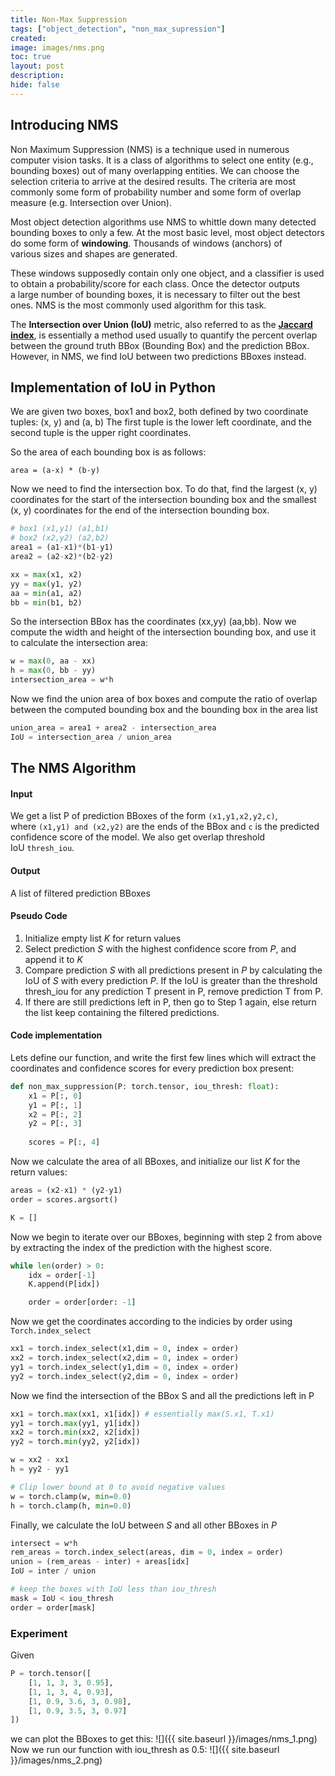 ```yaml
---
title: Non-Max Suppression 
tags: ["object_detection", "non_max_supression"]
created: 
image: images/nms.png
toc: true
layout: post
description: 
hide: false
---
```

## Introducing NMS

Non Maximum Suppression (NMS) is a technique used in numerous computer vision tasks. It is a class of algorithms to select one entity (e.g., bounding boxes) out of many overlapping entities. We can choose the selection criteria to arrive at the desired results. The criteria are most commonly some form of probability number and some form of overlap measure (e.g. Intersection over Union).

Most object detection algorithms use NMS to whittle down many detected bounding boxes to only a few. At the most basic level, most object detectors do some form of **windowing**. Thousands of windows (anchors) of various sizes and shapes are generated.

These windows supposedly contain only one object, and a classifier is used to obtain a probability/score for each class. Once the detector outputs a large number of bounding boxes, it is necessary to filter out the best ones. NMS is the most commonly used algorithm for this task.

The **Intersection over Union (IoU)** metric, also referred to as the **[Jaccard index](https://en.wikipedia.org/wiki/Jaccard_index)**, is essentially a method used usually to quantify the percent overlap between the ground truth BBox (Bounding Box) and the prediction BBox. However, in NMS, we find IoU between two predictions BBoxes instead.

## Implementation of IoU in Python
We are given two boxes, box1 and box2, both defined by two coordinate tuples: (x, y) and (a, b)
The first tuple is the lower left coordinate, and the second tuple is the upper right coordinates. 

So the area of each bounding box is as follows:
```
area = (a-x) * (b-y)
```


Now we need to find the intersection box. To do that, find the largest (x, y) coordinates for the start of the intersection bounding box and the smallest (x, y) coordinates for the end of the intersection bounding box.

```python
# box1 (x1,y1) (a1,b1)
# box2 (x2,y2) (a2,b2)
area1 = (a1-x1)*(b1-y1)
area2 = (a2-x2)*(b2-y2)

xx = max(x1, x2)
yy = max(y1, y2)
aa = min(a1, a2)
bb = min(b1, b2)

```

So the intersection BBox has the coordinates (xx,yy) (aa,bb). Now we compute the width and height of the intersection bounding box, and use it to calculate the intersection area:

```python
w = max(0, aa - xx)
h = max(0, bb - yy)
intersection_area = w*h
```

Now we find the union area of box boxes and compute the ratio of overlap between the computed bounding box and the bounding box in the area list
```python
union_area = area1 + area2 - intersection_area
IoU = intersection_area / union_area
```

## The NMS Algorithm

#### Input
We get a list P of prediction BBoxes of the form `(x1,y1,x2,y2,c)`, where `(x1,y1) and (x2,y2)` are the ends of the BBox and `c` is the predicted confidence score of the model. We also get overlap threshold IoU `thresh_iou`.

#### Output
A list of filtered prediction BBoxes

#### Pseudo Code
1. Initialize empty list $K$ for return values
2. Select prediction $S$ with the highest confidence score from $P$, and append it to $K$
3. Compare prediction $S$ with all predictions present in $P$ by calculating the IoU of $S$ with every prediction $P$. If the IoU is greater than the threshold thresh_iou for any prediction T present in P, remove prediction T from P.
4.  If there are still predictions left in P, then go to Step 1 again, else return the list keep containing the filtered predictions.


#### Code implementation
Lets define our function, and write the first few lines which will extract the coordinates and confidence scores for every prediction box present:

```python
def non_max_suppression(P: torch.tensor, iou_thresh: float):
	x1 = P[:, 0]
	y1 = P[:, 1]
    x2 = P[:, 2]
    y2 = P[:, 3]
    
    scores = P[:, 4]
```

Now we calculate the area of all BBoxes, and initialize our list $K$ for the return values:
```python
areas = (x2-x1) * (y2-y1)
order = scores.argsort()

K = []
```

Now we begin to iterate over our BBoxes, beginning with step 2 from above by extracting the index of the prediction with the highest score. 
```python
while len(order) > 0:
	idx = order[-1]
	K.append(P[idx])

	order = order[order: -1]
```

Now we get the coordinates according to the indicies by order using `Torch.index_select`
```python
xx1 = torch.index_select(x1,dim = 0, index = order)
xx2 = torch.index_select(x2,dim = 0, index = order)
yy1 = torch.index_select(y1,dim = 0, index = order)
yy2 = torch.index_select(y2,dim = 0, index = order)
```

Now we find the intersection of the BBox S and all the predictions left in P
```python
xx1 = torch.max(xx1, x1[idx]) # essentially max(S.x1, T.x1)
yy1 = torch.max(yy1, y1[idx])
xx2 = torch.min(xx2, x2[idx])
yy2 = torch.min(yy2, y2[idx])

w = xx2 - xx1
h = yy2 - yy1

# Clip lower bound at 0 to avoid negative values
w = torch.clamp(w, min=0.0)
h = torch.clamp(h, min=0.0)
```

Finally, we calculate the IoU between $S$ and all other BBoxes in $P$
```python
intersect = w*h
rem_areas = torch.index_select(areas, dim = 0, index = order)
union = (rem_areas - inter) + areas[idx]
IoU = inter / union

# keep the boxes with IoU less than iou_thresh
mask = IoU < iou_thresh
order = order[mask]
```


### Experiment
Given
```python
P = torch.tensor([
    [1, 1, 3, 3, 0.95],
    [1, 1, 3, 4, 0.93],
    [1, 0.9, 3.6, 3, 0.98],
    [1, 0.9, 3.5, 3, 0.97]
])
```

we can plot the BBoxes to get this:
![]({{ site.baseurl }}/images/nms_1.png)
Now we run our  function with iou_thresh as 0.5:
![]({{ site.baseurl }}/images/nms_2.png)

